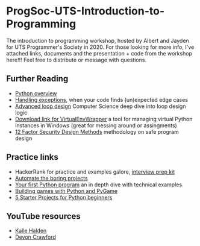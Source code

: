 # ProgSoc-UTS-Introduction-to-Programming
The introduction to programming workshop, hosted by Albert and Jayden for UTS Programmer's Society in 2020. For those looking for more info, I've attached links, documents and the presentation + code from the workshop here!!! Feel free to distribute or message with questions.


## Further Reading
* [Python overview](https://www.tutorialspoint.com/python/python_quick_guide.html)
* [Handling exceptions](https://realpython.com/python-exceptions/), when your code finds (un)expected edge cases
* [Advanced loop design](http://archives.evergreen.edu/webpages/curricular/2001-2002/dsa01/loops.html) Computer Science deep dive into loop design logic
* [Download link for VirtualEnvWrapper](https://pypi.org/project/virtualenvwrapper-win/) a tool for managing virtual Python instances in Windows (great for messing around or assingments)
* [12 Factor Security Design Methods](https://12factor.net/) methodology on safe program design

## Practice links
* HackerRank for practice and examples galore, [interview prep kit](https://www.hackerrank.com/interview/interview-preparation-kit)
* [Automate the boring projects](https://automatetheboringstuff.com/)
* [Your first Python program](https://diveinto.org/python3/your-first-python-program.html#divingin) an in depth dive with technical examples
* [Building games with Python and PyGame](http://inventwithpython.com/pygame/chapter1.html)
* [5 Starter Projects for Python beginners](https://knightlab.northwestern.edu/2014/06/05/five-mini-programming-projects-for-the-python-beginner/)

## YouTube resources
* [Kalle Halden](https://www.youtube.com/channel/UCWr0mx597DnSGLFk1WfvSkQ)
* [Devon Crawford](https://www.youtube.com/channel/UCDrekHmOnkptxq3gUU0IyfA)
